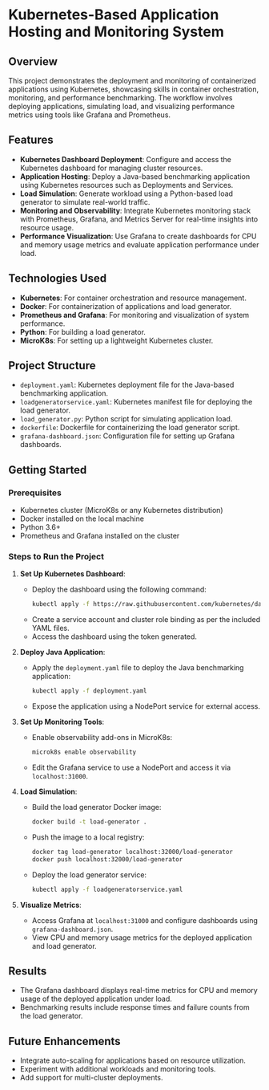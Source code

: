 # Kubernetes-Based Application Hosting and Monitoring System  

## Overview  
This project demonstrates the deployment and monitoring of containerized applications using Kubernetes, showcasing skills in container orchestration, monitoring, and performance benchmarking. The workflow involves deploying applications, simulating load, and visualizing performance metrics using tools like Grafana and Prometheus.  

## Features  
- **Kubernetes Dashboard Deployment**: Configure and access the Kubernetes dashboard for managing cluster resources.  
- **Application Hosting**: Deploy a Java-based benchmarking application using Kubernetes resources such as Deployments and Services.  
- **Load Simulation**: Generate workload using a Python-based load generator to simulate real-world traffic.  
- **Monitoring and Observability**: Integrate Kubernetes monitoring stack with Prometheus, Grafana, and Metrics Server for real-time insights into resource usage.  
- **Performance Visualization**: Use Grafana to create dashboards for CPU and memory usage metrics and evaluate application performance under load.  

## Technologies Used  
- **Kubernetes**: For container orchestration and resource management.  
- **Docker**: For containerization of applications and load generator.  
- **Prometheus and Grafana**: For monitoring and visualization of system performance.  
- **Python**: For building a load generator.  
- **MicroK8s**: For setting up a lightweight Kubernetes cluster.  

## Project Structure  
- `deployment.yaml`: Kubernetes deployment file for the Java-based benchmarking application.  
- `loadgeneratorservice.yaml`: Kubernetes manifest file for deploying the load generator.  
- `load_generator.py`: Python script for simulating application load.  
- `dockerfile`: Dockerfile for containerizing the load generator script.  
- `grafana-dashboard.json`: Configuration file for setting up Grafana dashboards.  

## Getting Started  

### Prerequisites  
- Kubernetes cluster (MicroK8s or any Kubernetes distribution)  
- Docker installed on the local machine  
- Python 3.6+  
- Prometheus and Grafana installed on the cluster  

### Steps to Run the Project  

1. **Set Up Kubernetes Dashboard**:  
   - Deploy the dashboard using the following command:  
     ```bash
     kubectl apply -f https://raw.githubusercontent.com/kubernetes/dashboard/v2.7.0/aio/deploy/recommended.yaml
     ```  
   - Create a service account and cluster role binding as per the included YAML files.  
   - Access the dashboard using the token generated.  

2. **Deploy Java Application**:  
   - Apply the `deployment.yaml` file to deploy the Java benchmarking application:  
     ```bash
     kubectl apply -f deployment.yaml
     ```  
   - Expose the application using a NodePort service for external access.  

3. **Set Up Monitoring Tools**:  
   - Enable observability add-ons in MicroK8s:  
     ```bash
     microk8s enable observability
     ```  
   - Edit the Grafana service to use a NodePort and access it via `localhost:31000`.  

4. **Load Simulation**:  
   - Build the load generator Docker image:  
     ```bash
     docker build -t load-generator .
     ```  
   - Push the image to a local registry:  
     ```bash
     docker tag load-generator localhost:32000/load-generator
     docker push localhost:32000/load-generator
     ```  
   - Deploy the load generator service:  
     ```bash
     kubectl apply -f loadgeneratorservice.yaml
     ```  

5. **Visualize Metrics**:  
   - Access Grafana at `localhost:31000` and configure dashboards using `grafana-dashboard.json`.  
   - View CPU and memory usage metrics for the deployed application and load generator.  

## Results  
- The Grafana dashboard displays real-time metrics for CPU and memory usage of the deployed application under load.  
- Benchmarking results include response times and failure counts from the load generator.  

## Future Enhancements  
- Integrate auto-scaling for applications based on resource utilization.  
- Experiment with additional workloads and monitoring tools.  
- Add support for multi-cluster deployments.  
